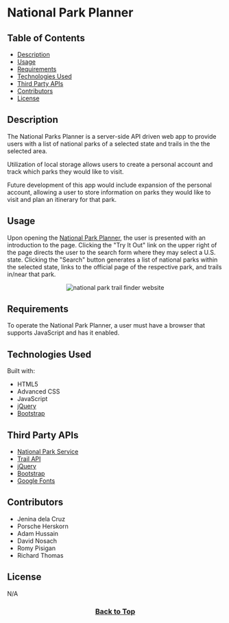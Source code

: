 # National Park Planner

## Table of Contents

* [Description](#description)
* [Usage](#usage)
* [Requirements](#requirements)
* [Technologies Used](#technologies-used)
* [Third Party APIs](#third-party-apis)
* [Contributors](#contributors)
* [License](#license)

## Description
The National Parks Planner is a server-side API driven web app to provide users with a list of national parks of a selected state and trails in the the selected area.

Utilization of local storage allows users to create a personal account and track which parks they would like to visit.

Future development of this app would include expansion of the personal account, allowing a user to store information on parks they would like to visit and plan an itinerary for that park.

## Usage
Upon opening the [National Park Planner](), the user is presented with an introduction to the page. Clicking the "Try It Out" link on the upper right of the page directs the user to the search form where they may select a U.S. state. Clicking the "Search" button generates a list of national parks within the selected state, links to the official page of the respective park, and trails in/near that park.

<p align="center"><img src="./assets/images/national_park_trail_finder.gif" alt="national park trail finder website"></p>


## Requirements

To operate the National Park Planner, a user must have a browser that supports JavaScript and has it enabled.

## Technologies Used

Built with:
* HTML5
* Advanced CSS
* JavaScript
* [jQuery](https://jquery.com/)
* [Bootstrap](https://getbootstrap.com/)


## Third Party APIs

* [National Park Service](https://developer.nps.gov/api/v1/)
* [Trail API](https://trailapi-trailapi.p.rapidapi.com)
* [jQuery](https://code.jquery.com/jquery-3.4.1.min.js)
* [Bootstrap](https://cdn.jsdelivr.net/npm/bootstrap@5.1.3/dist/css/bootstrap.min.css)
* [Google Fonts](https://fonts.googleapis.com)

## Contributors
* Jenina dela Cruz
* Porsche Herskorn
* Adam Hussain
* David Nosach
* Romy Pisigan
* Richard Thomas


## License
N/A

### <p align="center">[Back to Top](#national-park-planner)</p>